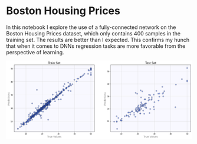 # Boston Housing Prices

In this notebook I explore the use of a fully-connected network on the Boston Housing Prices dataset, which only contains 400 samples in the training set. The results are better than I expected. This confirms my hunch that when it comes to DNNs regression tasks are more favorable from the perspective of learning. 

![Evaluation Results](https://github.com/sedihub/ml_explorations/blob/main/boston_housing_prices/.images/results.png?raw=true)